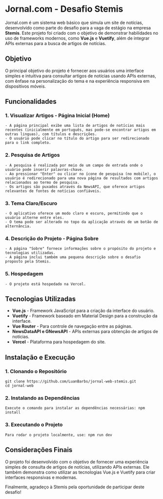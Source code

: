 # Jornal.com - Desafio Stemis

Jornal.com é um sistema web básico que simula um site de notícias, desenvolvido como parte do desafio para a vaga de estágio na empresa **Stemis**. Este projeto foi criado com o objetivo de demonstrar habilidades no uso de frameworks modernos, como **Vue.js** e **Vuetify**, além de integrar APIs externas para a busca de artigos de notícias.

## Objetivo

O principal objetivo do projeto é fornecer aos usuários uma interface simples e intuitiva para consultar artigos de notícias usando APIs externas, com ênfase na personalização do tema e na experiência responsiva em dispositivos móveis.

## Funcionalidades

### 1. **Visualizar Artigos - Página Inicial (Home)**
    - A página principal exibe uma lista de artigos de notícias mais recentes (inicialmente em português, mas pode-se encontrar artigos em outras linguas), com títulos e descrições.
    - O usuário pode clicar no título do artigo para ser redirecionado para o link completo.

### 2. **Pesquisa de Artigos**
    - A pesquisa é realizada por meio de um campo de entrada onde o usuário pode inserir palavras-chave.
    - Ao pressionar "Enter" ou clicar no ícone de pesquisa (no mobile), o usuário é redirecionado para uma nova página de resultados com artigos relacionados ao termo de pesquisa.
    - Os artigos são puxados através da NewsAPI, que oferece artigos relevantes de fontes de notícias confiáveis.

### 3. **Tema Claro/Escuro**
    - O aplicativo oferece um modo claro e escuro, permitindo que o usuário alterne entre eles.
    - O tema pode ser alterado no topo da aplicação através de um botão de alternância.

### 4. **Descrição do Projeto - Página Sobre**
    - A página "Sobre" fornece informações sobre o propósito do projeto e tecnologias utilizadas.
    - A página inclui também uma pequena descrição sobre o desafio proposto pela Stemis.

### 5. **Hospedagem**
    - O projeto está hospedado na Vercel.

## Tecnologias Utilizadas
- **Vue.js** - Framework JavaScript para a criação da interface do usuário.
- **Vuetify** - Framework baseado em Material Design para a construção da interface.
- **Vue Router** - Para controle de navegação entre as páginas.
- **NewsDataAPI e GNewsAPI** - APIs externas para obtenção de artigos de notícias.
- **Vercel** - Plataforma para hospedagem do site.

## Instalação e Execução

### 1. **Clonando o Repositório**
    git clone https://github.com/LuanBarbs/jornal-web-stemis.git
    cd jornal-web

### 2. **Instalando as Dependências**
    Execute o comando para instalar as dependências necessárias: npm install

### 3. **Executando o Projeto**
    Para rodar o projeto localmente, use: npm run dev

## Considerações Finais
O projeto foi desenvolvido com o objetivo de fornecer uma experiência simples de consulta de artigos de notícias, utilizando APIs externas. Ele também demonstra como utilizar as tecnologias Vue.js e Vuetify para criar interfaces responsivas e modernas.

Finalmente, agradeço à Stemis pela oportunidade de participar deste desafio!
